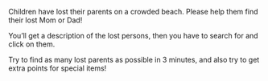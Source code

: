 Children have lost their parents on a crowded beach. Please help them find their lost Mom or Dad!

You’ll get a description of the lost persons, then you have to search for and click on them.

Try to find as many lost parents as possible in 3 minutes, and also try to get extra points for special items!